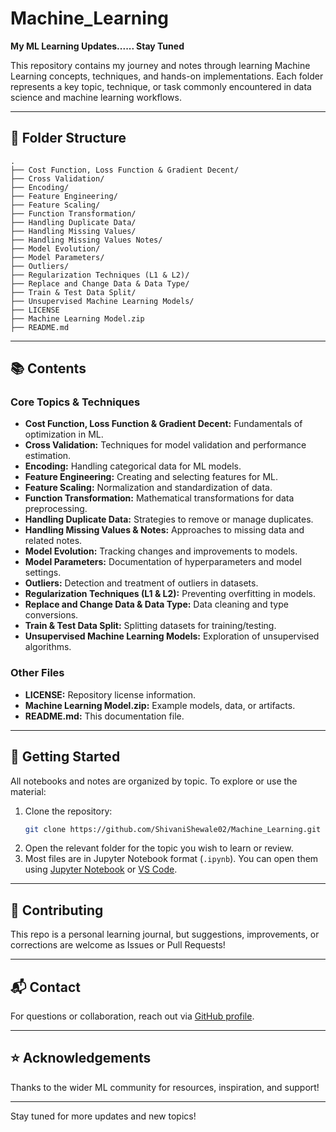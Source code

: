# Machine_Learning

**My ML  Learning Updates...... Stay Tuned**

This repository contains my journey and notes through learning Machine Learning concepts, techniques, and hands-on implementations. Each folder represents a key topic, technique, or task commonly encountered in data science and machine learning workflows.

---

## 📁 Folder Structure

```
.
├── Cost Function, Loss Function & Gradient Decent/
├── Cross Validation/
├── Encoding/
├── Feature Engineering/
├── Feature Scaling/
├── Function Transformation/
├── Handling Duplicate Data/
├── Handling Missing Values/
├── Handling Missing Values Notes/
├── Model Evolution/
├── Model Parameters/
├── Outliers/
├── Regularization Techniques (L1 & L2)/
├── Replace and Change Data & Data Type/
├── Train & Test Data Split/
├── Unsupervised Machine Learning Models/
├── LICENSE
├── Machine Learning Model.zip
├── README.md
```

---

## 📚 Contents

### Core Topics & Techniques

- **Cost Function, Loss Function & Gradient Decent:** Fundamentals of optimization in ML.
- **Cross Validation:** Techniques for model validation and performance estimation.
- **Encoding:** Handling categorical data for ML models.
- **Feature Engineering:** Creating and selecting features for ML.
- **Feature Scaling:** Normalization and standardization of data.
- **Function Transformation:** Mathematical transformations for data preprocessing.
- **Handling Duplicate Data:** Strategies to remove or manage duplicates.
- **Handling Missing Values & Notes:** Approaches to missing data and related notes.
- **Model Evolution:** Tracking changes and improvements to models.
- **Model Parameters:** Documentation of hyperparameters and model settings.
- **Outliers:** Detection and treatment of outliers in datasets.
- **Regularization Techniques (L1 & L2):** Preventing overfitting in models.
- **Replace and Change Data & Data Type:** Data cleaning and type conversions.
- **Train & Test Data Split:** Splitting datasets for training/testing.
- **Unsupervised Machine Learning Models:** Exploration of unsupervised algorithms.

### Other Files

- **LICENSE:** Repository license information.
- **Machine Learning Model.zip:** Example models, data, or artifacts.
- **README.md:** This documentation file.

---

## 🚀 Getting Started

All notebooks and notes are organized by topic. To explore or use the material:

1. Clone the repository:
   ```bash
   git clone https://github.com/ShivaniShewale02/Machine_Learning.git
   ```
2. Open the relevant folder for the topic you wish to learn or review.
3. Most files are in Jupyter Notebook format (`.ipynb`). You can open them using [Jupyter Notebook](https://jupyter.org/) or [VS Code](https://code.visualstudio.com/).

---

## 📝 Contributing

This repo is a personal learning journal, but suggestions, improvements, or corrections are welcome as Issues or Pull Requests!

---

## 📬 Contact

For questions or collaboration, reach out via [GitHub profile](https://github.com/ShivaniShewale02).

---

## ⭐️ Acknowledgements

Thanks to the wider ML community for resources, inspiration, and support!

---

Stay tuned for more updates and new topics!

